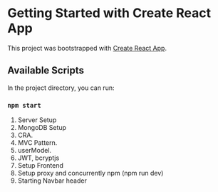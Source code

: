# Getting Started with Create React App

This project was bootstrapped with [Create React App](https://github.com/facebook/create-react-app).

## Available Scripts

In the project directory, you can run:

### `npm start`

1. Server Setup
2. MongoDB Setup
3. CRA.
4. MVC Pattern.
5. userModel.
6. JWT, bcryptjs
7. Setup Frontend
8. Setup proxy and concurrently npm (npm run dev)
9. Starting Navbar header
